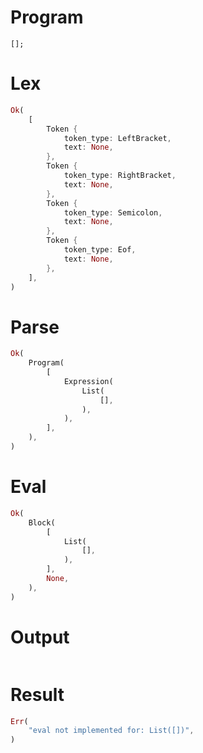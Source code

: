 # Program

```rustleaf
[];
```

# Lex

```rust
Ok(
    [
        Token {
            token_type: LeftBracket,
            text: None,
        },
        Token {
            token_type: RightBracket,
            text: None,
        },
        Token {
            token_type: Semicolon,
            text: None,
        },
        Token {
            token_type: Eof,
            text: None,
        },
    ],
)
```

# Parse

```rust
Ok(
    Program(
        [
            Expression(
                List(
                    [],
                ),
            ),
        ],
    ),
)
```

# Eval

```rust
Ok(
    Block(
        [
            List(
                [],
            ),
        ],
        None,
    ),
)
```

# Output

```

```

# Result

```rust
Err(
    "eval not implemented for: List([])",
)
```

